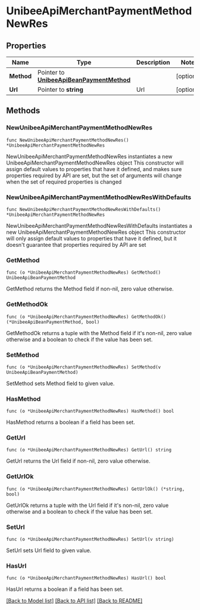 # UnibeeApiMerchantPaymentMethodNewRes

## Properties

Name | Type | Description | Notes
------------ | ------------- | ------------- | -------------
**Method** | Pointer to [**UnibeeApiBeanPaymentMethod**](UnibeeApiBeanPaymentMethod.md) |  | [optional] 
**Url** | Pointer to **string** | Url | [optional] 

## Methods

### NewUnibeeApiMerchantPaymentMethodNewRes

`func NewUnibeeApiMerchantPaymentMethodNewRes() *UnibeeApiMerchantPaymentMethodNewRes`

NewUnibeeApiMerchantPaymentMethodNewRes instantiates a new UnibeeApiMerchantPaymentMethodNewRes object
This constructor will assign default values to properties that have it defined,
and makes sure properties required by API are set, but the set of arguments
will change when the set of required properties is changed

### NewUnibeeApiMerchantPaymentMethodNewResWithDefaults

`func NewUnibeeApiMerchantPaymentMethodNewResWithDefaults() *UnibeeApiMerchantPaymentMethodNewRes`

NewUnibeeApiMerchantPaymentMethodNewResWithDefaults instantiates a new UnibeeApiMerchantPaymentMethodNewRes object
This constructor will only assign default values to properties that have it defined,
but it doesn't guarantee that properties required by API are set

### GetMethod

`func (o *UnibeeApiMerchantPaymentMethodNewRes) GetMethod() UnibeeApiBeanPaymentMethod`

GetMethod returns the Method field if non-nil, zero value otherwise.

### GetMethodOk

`func (o *UnibeeApiMerchantPaymentMethodNewRes) GetMethodOk() (*UnibeeApiBeanPaymentMethod, bool)`

GetMethodOk returns a tuple with the Method field if it's non-nil, zero value otherwise
and a boolean to check if the value has been set.

### SetMethod

`func (o *UnibeeApiMerchantPaymentMethodNewRes) SetMethod(v UnibeeApiBeanPaymentMethod)`

SetMethod sets Method field to given value.

### HasMethod

`func (o *UnibeeApiMerchantPaymentMethodNewRes) HasMethod() bool`

HasMethod returns a boolean if a field has been set.

### GetUrl

`func (o *UnibeeApiMerchantPaymentMethodNewRes) GetUrl() string`

GetUrl returns the Url field if non-nil, zero value otherwise.

### GetUrlOk

`func (o *UnibeeApiMerchantPaymentMethodNewRes) GetUrlOk() (*string, bool)`

GetUrlOk returns a tuple with the Url field if it's non-nil, zero value otherwise
and a boolean to check if the value has been set.

### SetUrl

`func (o *UnibeeApiMerchantPaymentMethodNewRes) SetUrl(v string)`

SetUrl sets Url field to given value.

### HasUrl

`func (o *UnibeeApiMerchantPaymentMethodNewRes) HasUrl() bool`

HasUrl returns a boolean if a field has been set.


[[Back to Model list]](../README.md#documentation-for-models) [[Back to API list]](../README.md#documentation-for-api-endpoints) [[Back to README]](../README.md)



